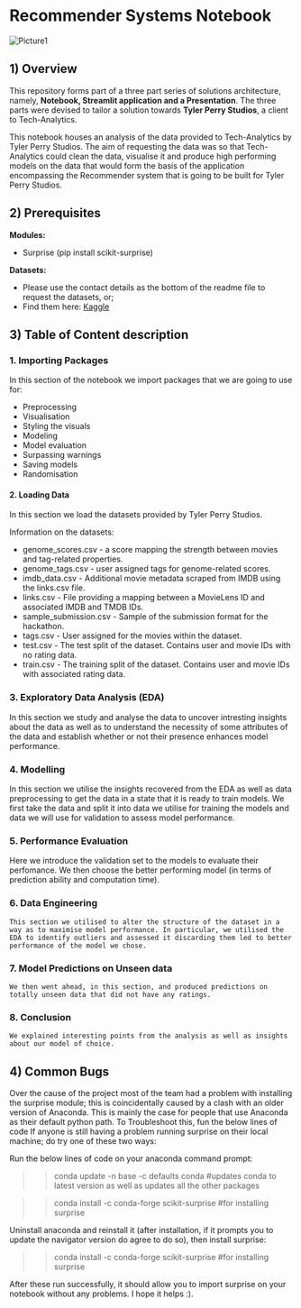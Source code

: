 # Recommender Systems Notebook

![Picture1](https://github.com/Unsupervised-Learning-Team-NM3/Unsupervised-Learning-Notebook-Team-NM3/assets/112989195/5080f356-e9a8-4662-a706-5b15f90a4b5b)

## 1) Overview
This repository forms part of a three part series of solutions architecture, namely, **Notebook, Streamlit application and a Presentation**. The three parts were devised to tailor a solution towards **Tyler Perry Studios**, a client to Tech-Analytics. 

This notebook houses an analysis of the data provided to Tech-Analytics by Tyler Perry Studios. The aim of requesting the data was so that Tech-Analytics could clean the data, visualise it and produce high performing models on the data that would form the basis of the application encompassing the Recommender system that is going to be built for Tyler Perry Studios.
## 2) Prerequisites
**Modules:**
* Surprise (pip install scikit-surprise)

**Datasets:**
* Please use the contact details as the bottom of the readme file to request the datasets, or;
* Find them here: <a href="https://www.kaggle.com/t/9e26b99278a24be08f272af1f07a6817">Kaggle</a>

## 3) Table of Content description
### 1. Importing Packages
   In this section of the notebook we import packages that we are going to use for:
   * Preprocessing
   * Visualisation
   * Styling the visuals
   * Modeling
   * Model evaluation
   * Surpassing warnings
   * Saving models
   * Randomisation

#### 2. Loading Data
   In this section we load the datasets provided by Tyler Perry Studios.
   
   Information on the datasets:
   * genome_scores.csv - a score mapping the strength between movies and tag-related properties.
   * genome_tags.csv - user assigned tags for genome-related scores.
   * imdb_data.csv - Additional movie metadata scraped from IMDB using the links.csv file.
   * links.csv - File providing a mapping between a MovieLens ID and associated IMDB and TMDB IDs.
   * sample_submission.csv - Sample of the submission format for the hackathon.
   * tags.csv - User assigned for the movies within the dataset.
   * test.csv - The test split of the dataset. Contains user and movie IDs with no rating data.
   * train.csv - The training split of the dataset. Contains user and movie IDs with associated rating data.

### 3. Exploratory Data Analysis (EDA)
   In this section we study and analyse the data to uncover intresting insights about the data as well as to understand the necessity of some attributes of the data and establish whether or not their presence enhances model performance.

### 4. Modelling
   In this section we utilise the insights recovered from the EDA as well as data preprocessing to get the data in a state that it is ready to train models. We first take the data and split it into data we utilise for training the models and data we will use for validation to assess model performance.

### 5. Performance Evaluation
   Here we introduce the validation set to the models to evaluate their perfomance. We then choose the better performing model (in terms of prediction ability and computation time).

### 6. Data Engineering
    This section we utilised to alter the structure of the dataset in a way as to maximise model performance. In particular, we utilised the EDA to identify outliers and assessed it discarding them led to better performance of the model we chose.

### 7. Model Predictions on Unseen data
    We then went ahead, in this section, and produced predictions on totally unseen data that did not have any ratings.

### 8. Conclusion
    We explained interesting points from the analysis as well as insights about our model of choice.

## 4) Common Bugs
Over the cause of the project most of the team had a problem with installing the surprise module; this is coincidentally caused by a clash with an older version of Anaconda. This is mainly the case for people that use Anaconda as their default python path. To Troubleshoot this, fun the below lines of code
If anyone is still having a problem running surprise on their local machine; do try one of these two ways:

Run the below lines of code on your anaconda command prompt:

>> conda update -n base -c defaults conda #updates conda to latest version as well as updates all the other packages

>> conda install -c conda-forge scikit-surprise #for installing surprise

Uninstall anaconda and reinstall it (after installation, if it prompts you to update the navigator version do agree to do so), then install surprise:

>> conda install -c conda-forge scikit-surprise #for installing surprise


After these run successfully, it should allow you to import surprise on your notebook without any problems. I hope it helps :).
